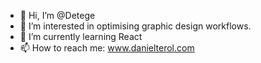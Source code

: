 - 👋 Hi, I’m @Detege
- 👀 I’m interested in optimising graphic design workflows.
- 🌱 I’m currently learning React
- 📫 How to reach me: www.danielterol.com

<!---
Detege/Detege is a ✨ special ✨ repository because its `README.md` (this file) appears on your GitHub profile.
You can click the Preview link to take a look at your changes.
--->
